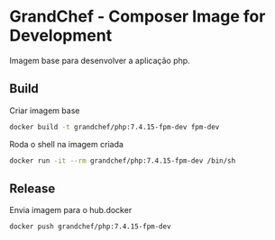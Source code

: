 # GrandChef - Composer Image for Development
Imagem base para desenvolver a aplicação php.

## Build

Criar imagem base
```sh
docker build -t grandchef/php:7.4.15-fpm-dev fpm-dev
```

Roda o shell na imagem criada
```sh
docker run -it --rm grandchef/php:7.4.15-fpm-dev /bin/sh
```

## Release

Envia imagem para o hub.docker
```sh
docker push grandchef/php:7.4.15-fpm-dev
```
